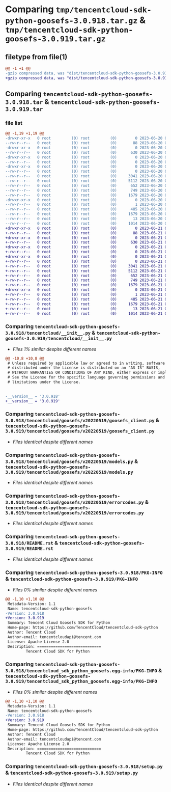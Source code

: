 # Comparing `tmp/tencentcloud-sdk-python-goosefs-3.0.918.tar.gz` & `tmp/tencentcloud-sdk-python-goosefs-3.0.919.tar.gz`

## filetype from file(1)

```diff
@@ -1 +1 @@
-gzip compressed data, was "dist/tencentcloud-sdk-python-goosefs-3.0.918.tar", last modified: Tue Jun 20 02:41:15 2023, max compression
+gzip compressed data, was "dist/tencentcloud-sdk-python-goosefs-3.0.919.tar", last modified: Wed Jun 21 00:27:53 2023, max compression
```

## Comparing `tencentcloud-sdk-python-goosefs-3.0.918.tar` & `tencentcloud-sdk-python-goosefs-3.0.919.tar`

### file list

```diff
@@ -1,19 +1,19 @@
-drwxr-xr-x   0 root         (0) root         (0)        0 2023-06-20 02:41:15.000000 tencentcloud-sdk-python-goosefs-3.0.918/
--rw-r--r--   0 root         (0) root         (0)       88 2023-06-20 02:41:15.000000 tencentcloud-sdk-python-goosefs-3.0.918/setup.cfg
-drwxr-xr-x   0 root         (0) root         (0)        0 2023-06-20 02:41:15.000000 tencentcloud-sdk-python-goosefs-3.0.918/tencentcloud/
--rw-r--r--   0 root         (0) root         (0)      630 2023-06-20 02:41:15.000000 tencentcloud-sdk-python-goosefs-3.0.918/tencentcloud/__init__.py
-drwxr-xr-x   0 root         (0) root         (0)        0 2023-06-20 02:41:15.000000 tencentcloud-sdk-python-goosefs-3.0.918/tencentcloud/goosefs/
--rw-r--r--   0 root         (0) root         (0)        0 2023-06-20 02:41:15.000000 tencentcloud-sdk-python-goosefs-3.0.918/tencentcloud/goosefs/__init__.py
-drwxr-xr-x   0 root         (0) root         (0)        0 2023-06-20 02:41:15.000000 tencentcloud-sdk-python-goosefs-3.0.918/tencentcloud/goosefs/v20220519/
--rw-r--r--   0 root         (0) root         (0)        0 2023-06-20 02:41:15.000000 tencentcloud-sdk-python-goosefs-3.0.918/tencentcloud/goosefs/v20220519/__init__.py
--rw-r--r--   0 root         (0) root         (0)     3041 2023-06-20 02:41:15.000000 tencentcloud-sdk-python-goosefs-3.0.918/tencentcloud/goosefs/v20220519/goosefs_client.py
--rw-r--r--   0 root         (0) root         (0)     5112 2023-06-20 02:41:15.000000 tencentcloud-sdk-python-goosefs-3.0.918/tencentcloud/goosefs/v20220519/models.py
--rw-r--r--   0 root         (0) root         (0)      652 2023-06-20 02:41:15.000000 tencentcloud-sdk-python-goosefs-3.0.918/tencentcloud/goosefs/v20220519/errorcodes.py
--rw-r--r--   0 root         (0) root         (0)      749 2023-06-20 02:41:15.000000 tencentcloud-sdk-python-goosefs-3.0.918/README.rst
--rw-r--r--   0 root         (0) root         (0)     1679 2023-06-20 02:41:15.000000 tencentcloud-sdk-python-goosefs-3.0.918/PKG-INFO
-drwxr-xr-x   0 root         (0) root         (0)        0 2023-06-20 02:41:15.000000 tencentcloud-sdk-python-goosefs-3.0.918/tencentcloud_sdk_python_goosefs.egg-info/
--rw-r--r--   0 root         (0) root         (0)        1 2023-06-20 02:41:15.000000 tencentcloud-sdk-python-goosefs-3.0.918/tencentcloud_sdk_python_goosefs.egg-info/dependency_links.txt
--rw-r--r--   0 root         (0) root         (0)      485 2023-06-20 02:41:15.000000 tencentcloud-sdk-python-goosefs-3.0.918/tencentcloud_sdk_python_goosefs.egg-info/SOURCES.txt
--rw-r--r--   0 root         (0) root         (0)     1679 2023-06-20 02:41:15.000000 tencentcloud-sdk-python-goosefs-3.0.918/tencentcloud_sdk_python_goosefs.egg-info/PKG-INFO
--rw-r--r--   0 root         (0) root         (0)       13 2023-06-20 02:41:15.000000 tencentcloud-sdk-python-goosefs-3.0.918/tencentcloud_sdk_python_goosefs.egg-info/top_level.txt
--rw-r--r--   0 root         (0) root         (0)     1014 2023-06-20 02:41:15.000000 tencentcloud-sdk-python-goosefs-3.0.918/setup.py
+drwxr-xr-x   0 root         (0) root         (0)        0 2023-06-21 00:27:53.000000 tencentcloud-sdk-python-goosefs-3.0.919/
+-rw-r--r--   0 root         (0) root         (0)       88 2023-06-21 00:27:53.000000 tencentcloud-sdk-python-goosefs-3.0.919/setup.cfg
+drwxr-xr-x   0 root         (0) root         (0)        0 2023-06-21 00:27:53.000000 tencentcloud-sdk-python-goosefs-3.0.919/tencentcloud/
+-rw-r--r--   0 root         (0) root         (0)      630 2023-06-21 00:27:53.000000 tencentcloud-sdk-python-goosefs-3.0.919/tencentcloud/__init__.py
+drwxr-xr-x   0 root         (0) root         (0)        0 2023-06-21 00:27:53.000000 tencentcloud-sdk-python-goosefs-3.0.919/tencentcloud/goosefs/
+-rw-r--r--   0 root         (0) root         (0)        0 2023-06-21 00:27:53.000000 tencentcloud-sdk-python-goosefs-3.0.919/tencentcloud/goosefs/__init__.py
+drwxr-xr-x   0 root         (0) root         (0)        0 2023-06-21 00:27:53.000000 tencentcloud-sdk-python-goosefs-3.0.919/tencentcloud/goosefs/v20220519/
+-rw-r--r--   0 root         (0) root         (0)        0 2023-06-21 00:27:53.000000 tencentcloud-sdk-python-goosefs-3.0.919/tencentcloud/goosefs/v20220519/__init__.py
+-rw-r--r--   0 root         (0) root         (0)     3041 2023-06-21 00:27:53.000000 tencentcloud-sdk-python-goosefs-3.0.919/tencentcloud/goosefs/v20220519/goosefs_client.py
+-rw-r--r--   0 root         (0) root         (0)     5112 2023-06-21 00:27:53.000000 tencentcloud-sdk-python-goosefs-3.0.919/tencentcloud/goosefs/v20220519/models.py
+-rw-r--r--   0 root         (0) root         (0)      652 2023-06-21 00:27:53.000000 tencentcloud-sdk-python-goosefs-3.0.919/tencentcloud/goosefs/v20220519/errorcodes.py
+-rw-r--r--   0 root         (0) root         (0)      749 2023-06-21 00:27:53.000000 tencentcloud-sdk-python-goosefs-3.0.919/README.rst
+-rw-r--r--   0 root         (0) root         (0)     1679 2023-06-21 00:27:53.000000 tencentcloud-sdk-python-goosefs-3.0.919/PKG-INFO
+drwxr-xr-x   0 root         (0) root         (0)        0 2023-06-21 00:27:53.000000 tencentcloud-sdk-python-goosefs-3.0.919/tencentcloud_sdk_python_goosefs.egg-info/
+-rw-r--r--   0 root         (0) root         (0)        1 2023-06-21 00:27:53.000000 tencentcloud-sdk-python-goosefs-3.0.919/tencentcloud_sdk_python_goosefs.egg-info/dependency_links.txt
+-rw-r--r--   0 root         (0) root         (0)      485 2023-06-21 00:27:53.000000 tencentcloud-sdk-python-goosefs-3.0.919/tencentcloud_sdk_python_goosefs.egg-info/SOURCES.txt
+-rw-r--r--   0 root         (0) root         (0)     1679 2023-06-21 00:27:53.000000 tencentcloud-sdk-python-goosefs-3.0.919/tencentcloud_sdk_python_goosefs.egg-info/PKG-INFO
+-rw-r--r--   0 root         (0) root         (0)       13 2023-06-21 00:27:53.000000 tencentcloud-sdk-python-goosefs-3.0.919/tencentcloud_sdk_python_goosefs.egg-info/top_level.txt
+-rw-r--r--   0 root         (0) root         (0)     1014 2023-06-21 00:27:53.000000 tencentcloud-sdk-python-goosefs-3.0.919/setup.py
```

### Comparing `tencentcloud-sdk-python-goosefs-3.0.918/tencentcloud/__init__.py` & `tencentcloud-sdk-python-goosefs-3.0.919/tencentcloud/__init__.py`

 * *Files 1% similar despite different names*

```diff
@@ -10,8 +10,8 @@
 # Unless required by applicable law or agreed to in writing, software
 # distributed under the License is distributed on an "AS IS" BASIS,
 # WITHOUT WARRANTIES OR CONDITIONS OF ANY KIND, either express or implied.
 # See the License for the specific language governing permissions and
 # limitations under the License.
 
 
-__version__ = '3.0.918'
+__version__ = '3.0.919'
```

### Comparing `tencentcloud-sdk-python-goosefs-3.0.918/tencentcloud/goosefs/v20220519/goosefs_client.py` & `tencentcloud-sdk-python-goosefs-3.0.919/tencentcloud/goosefs/v20220519/goosefs_client.py`

 * *Files identical despite different names*

### Comparing `tencentcloud-sdk-python-goosefs-3.0.918/tencentcloud/goosefs/v20220519/models.py` & `tencentcloud-sdk-python-goosefs-3.0.919/tencentcloud/goosefs/v20220519/models.py`

 * *Files identical despite different names*

### Comparing `tencentcloud-sdk-python-goosefs-3.0.918/tencentcloud/goosefs/v20220519/errorcodes.py` & `tencentcloud-sdk-python-goosefs-3.0.919/tencentcloud/goosefs/v20220519/errorcodes.py`

 * *Files identical despite different names*

### Comparing `tencentcloud-sdk-python-goosefs-3.0.918/README.rst` & `tencentcloud-sdk-python-goosefs-3.0.919/README.rst`

 * *Files identical despite different names*

### Comparing `tencentcloud-sdk-python-goosefs-3.0.918/PKG-INFO` & `tencentcloud-sdk-python-goosefs-3.0.919/PKG-INFO`

 * *Files 0% similar despite different names*

```diff
@@ -1,10 +1,10 @@
 Metadata-Version: 1.1
 Name: tencentcloud-sdk-python-goosefs
-Version: 3.0.918
+Version: 3.0.919
 Summary: Tencent Cloud Goosefs SDK for Python
 Home-page: https://github.com/TencentCloud/tencentcloud-sdk-python
 Author: Tencent Cloud
 Author-email: tencentcloudapi@tencent.com
 License: Apache License 2.0
 Description: ============================
         Tencent Cloud SDK for Python
```

### Comparing `tencentcloud-sdk-python-goosefs-3.0.918/tencentcloud_sdk_python_goosefs.egg-info/PKG-INFO` & `tencentcloud-sdk-python-goosefs-3.0.919/tencentcloud_sdk_python_goosefs.egg-info/PKG-INFO`

 * *Files 0% similar despite different names*

```diff
@@ -1,10 +1,10 @@
 Metadata-Version: 1.1
 Name: tencentcloud-sdk-python-goosefs
-Version: 3.0.918
+Version: 3.0.919
 Summary: Tencent Cloud Goosefs SDK for Python
 Home-page: https://github.com/TencentCloud/tencentcloud-sdk-python
 Author: Tencent Cloud
 Author-email: tencentcloudapi@tencent.com
 License: Apache License 2.0
 Description: ============================
         Tencent Cloud SDK for Python
```

### Comparing `tencentcloud-sdk-python-goosefs-3.0.918/setup.py` & `tencentcloud-sdk-python-goosefs-3.0.919/setup.py`

 * *Files identical despite different names*

